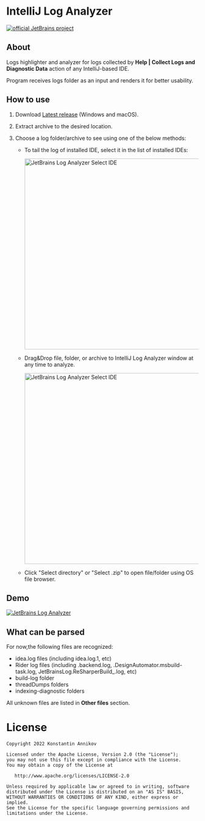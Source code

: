 # IntelliJ Log Analyzer 
[![official JetBrains project](https://jb.gg/badges/official-flat-square.svg)](https://confluence.jetbrains.com/display/ALL/JetBrains+on+GitHub)

## About

Logs highlighter and analyzer for logs collected by **Help | Collect Logs and Diagnostic Data** action of any IntelliJ-based IDE.

Program receives logs folder as an input and renders it for better usability.

## How to use
1. Download [Latest release](https://github.com/annikovk/IntelliJ-Log-Analyzer/releases/latest/) (Windows and macOS).

2. Extract archive to the desired location.
3. Choose a log folder/archive to see using one of the below methods:

    - To tail the log of installed IDE, select it in the list of installed IDEs:
    
       <img src="https://i.imgur.com/IKYYEF3.png" width="500" alt="JetBrains Log Analyzer Select IDE">
    - Drag&Drop file, folder, or archive to IntelliJ Log Analyzer window at any time to analyze.
      
      <img src="https://media.giphy.com/media/4LpM6HvPQ5mZs7pZTL/giphy.gif" width="500" alt="JetBrains Log Analyzer Select IDE">
    
    - Click "Select directory" or "Select .zip" to open file/folder using OS file browser. 
    
## Demo 

[![JetBrains Log Analyzer](https://img.youtube.com/vi/lFmM109i_gw/maxresdefault.jpg|width=60)](https://www.youtube.com/watch?v=lFmM109i_gw "JetBrains Log Analyzer")


## What can be parsed

For now,the following files are recognized: 
- idea.log files (including idea.log.1, etc)
- Rider log files (including <PID>.backend.log, <PID>.DesignAutomator.msbuild-task.log, JetBrainsLog.ReSharperBuild<date>_<PID>.log, etc)
- build-log folder
- threadDumps folders
- indexing-diagnostic folders

All unknown files are listed in **Other files** section.

License
=======
    Copyright 2022 Konstantin Annikov

    Licensed under the Apache License, Version 2.0 (the "License");
    you may not use this file except in compliance with the License.
    You may obtain a copy of the License at

       http://www.apache.org/licenses/LICENSE-2.0

    Unless required by applicable law or agreed to in writing, software
    distributed under the License is distributed on an "AS IS" BASIS,
    WITHOUT WARRANTIES OR CONDITIONS OF ANY KIND, either express or implied.
    See the License for the specific language governing permissions and
    limitations under the License.
